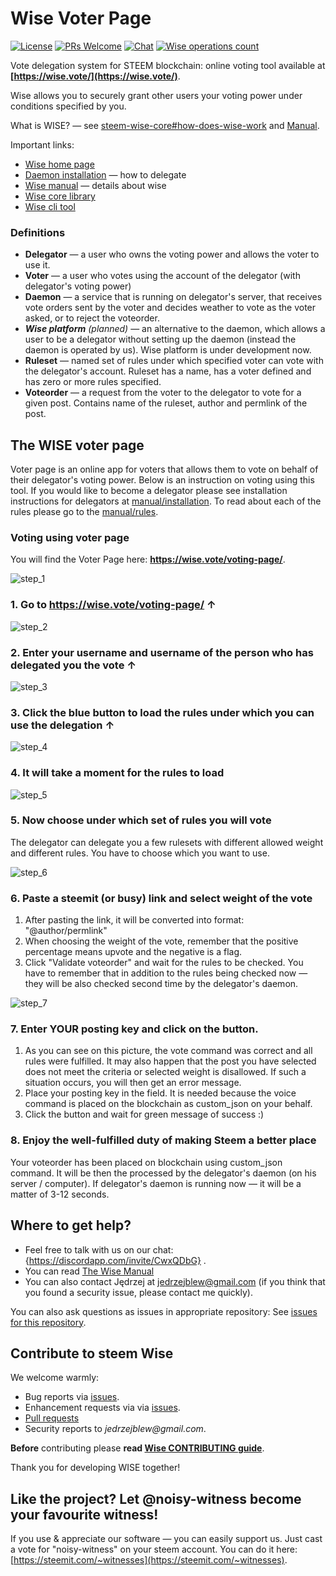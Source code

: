 # Wise Voter Page

<!--§ data.config.generateDefaultBadges(data) §-->
[![License](https://img.shields.io/github/license/wise-team/steem-wise-voter-page.svg?style=flat-square)](https://github.com/wise-team/steem-wise-voter-page/blob/master/LICENSE) [![PRs Welcome](https://img.shields.io/badge/PRs-welcome-brightgreen.svg?style=flat-square)](http://makeapullrequest.com) [![Chat](https://img.shields.io/badge/chat%20on%20discord-6b11ff.svg?style=flat-square)](https://discordapp.com/invite/CwxQDbG) [![Wise operations count](https://img.shields.io/badge/dynamic/json.svg?label=wise%20operations%20count&url=http%3A%2F%2Fsql.wise.vote%3A%2Foperations%3Fselect%3Dcount&query=%24%5B0%5D.count&colorB=blue&style=flat-square)](http://sql.wise.vote/operations?select=moment,delegator,voter,operation_type&order=moment.desc)
<!--§§.-->

Vote delegation system for STEEM blockchain: online voting tool available at **[https://wise.vote/](https://wise.vote/)**.

Wise allows you to securely grant other users your voting power under conditions specified by you.

What is WISE? — see [steem-wise-core#how-does-wise-work](https://github.com/wise-team/steem-wise-core#how-does-wise-work) and [Manual](https://wise.vote/introduction).

Important links:

- [Wise home page](https://wise.vote/)
- [Daemon installation](https://wise.vote/installation) — how to delegate
- [Wise manual](https://wise.vote/introduction) — details about wise
- [Wise core library](https://github.com/wise-team/steem-wise-core)
- [Wise cli tool](https://github.com/wise-team/steem-wise-cli)


### Definitions

- **Delegator** — a user who owns the voting power and allows the voter to use it.
- **Voter** — a user who votes using the account of the delegator (with delegator's voting power)
- **Daemon** — a service that is running on delegator's server, that receives vote orders sent by the voter and decides weather to vote as the voter asked, or to reject the voteorder.
- ***Wise platform*** *(planned)* — an alternative to the daemon, which allows a user to be a delegator without setting up the daemon (instead the daemon is operated by us). Wise platform is under development now.
- **Ruleset** — named set of rules under which specified voter can vote with the delegator's account. Ruleset has a name, has a voter defined and has zero or more rules specified.
- **Voteorder** — a request from the voter to the delegator to vote for a given post. Contains name of the ruleset, author and permlink of the post.


## The WISE voter page

Voter page is an online app for voters that allows them to vote on behalf of their delegator's voting power. Below is an instruction on voting using this tool. If you would like to become a delegator please see installation instructions for delegators at [manual/installation](https://wise.vote/installation). To read about each of the rules please go to the [manual/rules](https://wise.vote/rules).


### Voting using voter page

You will find the Voter Page here: **https://wise.vote/voting-page/**.


![step_1](https://wise.vote/assets/images/beginners/voting-using-voter-page/step_1.png)

### 1. Go to https://wise.vote/voting-page/ &uarr;



![step_2](https://wise.vote/assets/images/beginners/voting-using-voter-page/step_2.png)

### 2. Enter your username and username of the person who has delegated you the vote &uarr;



![step_3](https://wise.vote/assets/images/beginners/voting-using-voter-page/step_3.png)

### 3. Click the blue button to load the rules under which you can use the delegation &uarr;



![step_4](https://wise.vote/assets/images/beginners/voting-using-voter-page/step_4.png)

### 4. It will take a moment for the rules to load



![step_5](https://wise.vote/assets/images/beginners/voting-using-voter-page/step_5.png)

### 5. Now choose under which set of rules you will vote

The delegator can delegate you a few rulesets with different allowed weight and different rules. You have to choose which you want to use.



![step_6](https://wise.vote/assets/images/beginners/voting-using-voter-page/step_6.png)

### 6. Paste a steemit (or busy) link and select weight of the vote

1. After pasting the link, it will be converted into format: "@author/permlink"
2. When choosing the weight of the vote, remember that the positive percentage means upvote and the negative is a flag.
3. Click "Validate voteorder" and wait for the rules to be checked. You have to remember that in addition to the rules being checked now — they will be also checked second time by the delegator's daemon.



![step_7](https://wise.vote/assets/images/beginners/voting-using-voter-page/step_7.png)

### 7. Enter YOUR posting key and click on the button.

1. As you can see on this picture, the vote command was correct and all rules were fulfilled. It may also happen that the post you have selected does not meet the criteria or selected weight is disallowed. If such a situation occurs, you will then get an error message.
2. Place your posting key in the field. It is needed because the voice command is placed on the blockchain as custom_json on your behalf. 
3. Click the button and wait for green message of success :)



### 8. Enjoy the well-fulfilled duty of making Steem a better place

Your voteorder has been placed on blockchain using custom_json command. It will be then the processed by the delegator's daemon (on his server / computer). If delegator's daemon is running now — it will be a matter of 3-12 seconds.


<!--§ data.config.generateHelpMd(data) §-->
## Where to get help?

- Feel free to talk with us on our chat: {https://discordapp.com/invite/CwxQDbG} .
- You can read [The Wise Manual]({https://wise.vote/introduction})
- You can also contact Jędrzej at jedrzejblew@gmail.com (if you think that you found a security issue, please contact me quickly).

You can also ask questions as issues in appropriate repository: See [issues for this repository](https://github.com/wise-team/steem-wise-voter-page/issues).

<!--§§.-->

<!--§ data.config.generateHelpUsMd(data) §-->
## Contribute to steem Wise

We welcome warmly:

- Bug reports via [issues](https://github.com/wise-team/steem-wise-voter-page).
- Enhancement requests via via [issues](https://github.com/wise-team/steem-wise-voter-page/issues).
- [Pull requests](https://github.com/wise-team/steem-wise-voter-page/pulls)
- Security reports to _jedrzejblew@gmail.com_.

**Before** contributing please **read [Wise CONTRIBUTING guide](https://github.com/wise-team/steem-wise-core/blob/master/CONTRIBUTING.md)**.

Thank you for developing WISE together!



## Like the project? Let @noisy-witness become your favourite witness!

If you use & appreciate our software — you can easily support us. Just cast a vote for "noisy-witness" on your steem account. You can do it here: [https://steemit.com/~witnesses](https://steemit.com/~witnesses).

<!--§§.-->

<!-- Prayer: Gloria Patri, et Filio, et Spiritui Sancto, sicut erat in principio et nunc et semper et in saecula saeculorum. Amen. In te, Domine, speravi: non confundar in aeternum. -->
